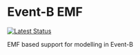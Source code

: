 Event-B EMF
===========

[![Latest Status](https://github.com/eventB-Soton/EMF_EventB/actions/workflows/MavenCI.yml/badge.svg?branch=latest)](https://github.com/eventB-Soton/EMF_EventB/actions/workflows/MavenCI.yml/badge.svg)

EMF based support for modelling in Event-B
